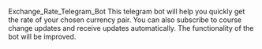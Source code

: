 
Exchange_Rate_Telegram_Bot
This telegram bot will help you quickly get the rate of your chosen currency pair.
You can also subscribe to course change updates and receive updates automatically.
The functionality of the bot will be improved.